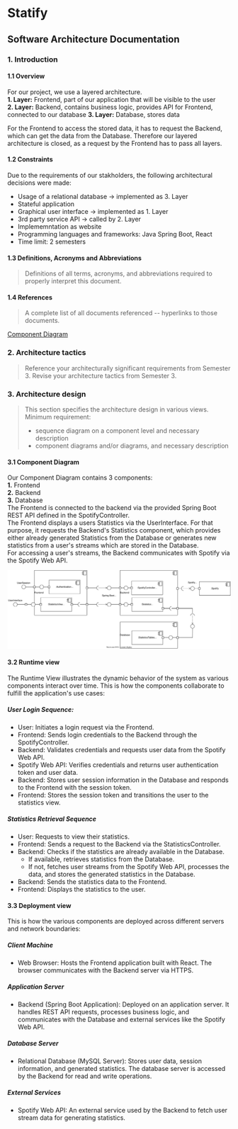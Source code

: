 # Statify
## Software Architecture Documentation
### 1. Introduction
#### 1.1 Overview 
For our project, we use a layered architecture.   
**1. Layer:** Frontend, part of our application that will be visible to the user     
**2. Layer:** Backend, contains business logic, provides API for Frontend, connected to our database
**3. Layer:** Database, stores data

For the Frontend to access the stored data, it has to request the Backend, which can get the data from the Database. Therefore our layered architecture is closed, as a request by the Frontend has to pass all layers.

#### 1.2 Constraints
Due to the requirements of our stakholders, the following architectural decisions were made:
- Usage of a relational database -> implemented as 3. Layer
- Stateful application
- Graphical user interface -> implemented as 1. Layer
- 3rd party service API -> called by 2. Layer
- Implememntation as website
- Programming languages and frameworks: Java Spring Boot, React
- Time limit: 2 semesters
#### 1.3 Definitions, Acronyms and Abbreviations
> Definitions of all terms, acronyms, and abbreviations required to properly interpret this document.
#### 1.4 References
> A complete list of all documents referenced -- hyperlinks to those documents. 

[Component Diagram](diagrams/UML_Component_Diagram.svg)

### 2. Architecture tactics
> Reference your architecturally significant requirements from Semester 3.
> Revise your architecture tactics from Semester 3.

### 3. Architecture design
> This section specifies the architecture design in various views.
> Minimum requirement:
> - sequence diagram on a component level and necessary description
> - component diagrams and/or diagrams, and necessary description   

#### 3.1 Component Diagram
Our Component Diagram contains 3 components:  
**1.** Frontend   
**2.** Backend    
**3.** Database   
The Frontend is connected to the backend via the provided Spring Boot REST API defined in the SpotifyController.     
The Frontend displays a users Statistics via the UserInterface. For that purpose, it requests the Backend's Statistics component, which provides either already generated Statistics from the Database or generates new statistics from a user's streams which are stored in the Database.    
For accessing a user's streams, the Backend communicates with Spotify via the Spotify Web API.

![Component Diagram](diagrams/UML_Component_Diagram.svg)

#### 3.2 Runtime view
The Runtime View illustrates the dynamic behavior of the system as various components interact over time. This is  how the components collaborate to fulfill the application's use cases: 

##### User Login Sequence:
   - User: Initiates a login request via the Frontend.
   - Frontend: Sends login credentials to the Backend through the SpotifyController.
   - Backend: Validates credentials and requests user data from the Spotify Web API.
   - Spotify Web API: Verifies credentials and returns user authentication token and user data.
   - Backend: Stores user session information in the Database and responds to the Frontend with the session token.
   - Frontend: Stores the session token and transitions the user to the statistics view.

##### Statistics Retrieval Sequence
   - User: Requests to view their statistics.
   - Frontend: Sends a request to the Backend via the StatisticsController.
   - Backend: Checks if the statistics are already available in the Database.
     - If available, retrieves statistics from the Database.
     - If not, fetches user streams from the Spotify Web API, processes the data, and stores the generated statistics in the Database.
   - Backend: Sends the statistics data to the Frontend.
   - Frontend: Displays the statistics to the user.

#### 3.3 Deployment view 
This is how the various components are deployed across different servers and network boundaries:

##### Client Machine
   - Web Browser: Hosts the Frontend application built with React. The browser communicates with the Backend server via HTTPS.

##### Application Server
   - Backend (Spring Boot Application): Deployed on an application server. It handles REST API requests, processes business logic, and communicates with the Database and external services like the Spotify Web API.

##### Database Server
   - Relational Database (MySQL Server): Stores user data, session information, and generated statistics. The database server is accessed by the Backend for read and write operations.

##### External Services
   - Spotify Web API: An external service used by the Backend to fetch user stream data for generating statistics.



